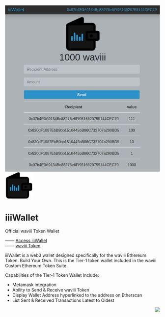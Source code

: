 <a href="https://etherscan.io/token/0xBA00868912Af1a409F11E9c2B5d3a9376Cb3C2E2" target="_blank"><img align="right" src="src/iiiWalletv1.png"></a>

![iiiWallet_logo](src/iiiWallet_small.png) 
# iiiWallet 

Official waviii Token Wallet

─── [Access iiiWallet](https://etherscan.io/token/0xBA00868912Af1a409F11E9c2B5d3a9376Cb3C2E2)<br />
─── [waviii Token](https://github.com/luc1dLife/waviii)

iiiWallet is a web3 wallet designed specifically for the waviii Ethereum Token. Build Your Own. This is the Tier-1 token wallet included in the waviii Custom Ethereum Token Suite. 

Capabilities of the Tier-1 Token Wallet Include:
* Metamask integration
* Ability to Send & Receive waviii Token
* Display Wallet Address hyperlinked to the address on Etherscan
* List Sent & Received Transactions Latest to Oldest

<a href=""><img align="right" src="https://img.shields.io/badge/iiiWallet-Tier--1-%232c91c8"></a>
